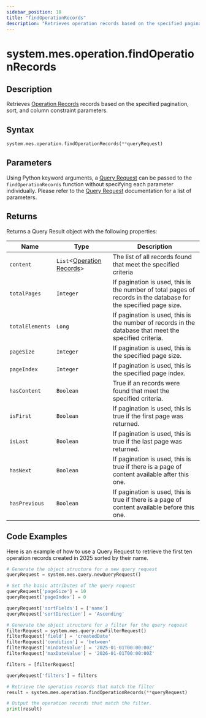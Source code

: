 ```yaml
---
sidebar_position: 18
title: "findOperationRecords"
description: "Retrieves operation records based on the specified pagination, sort, and column constraint parameters."
---
```


# system.mes.operation.findOperationRecords

## Description

Retrieves [Operation Records](../../data-model/operation-model/operation-record) records based on the specified pagination, sort, and column constraint parameters.

## Syntax

```python
system.mes.operation.findOperationRecords(**queryRequest)
```

## Parameters

Using Python keyword arguments, a [Query Request](../query-script-api/query-request) can be passed to the `findOperationRecords` function
without specifying each parameter individually. Please refer to the [Query Request](../query-script-api/query-request) documentation for a list of parameters.

## Returns

Returns a Query Result object with the following properties:

| Name            | Type                                                                                 | Description                                                                                                      |
| --------------- | ------------------------------------------------------------------------------------ | ---------------------------------------------------------------------------------------------------------------- |
| `content`       | `List`&lt;[Operation Records](../../data-model/operation-model/operation-record)&gt; | The list of all records found that meet the specified criteria                                                   |
| `totalPages`    | `Integer`                                                                            | If pagination is used, this is the number of total pages of records in the database for the specified page size. |
| `totalElements` | `Long`                                                                               | If pagination is used, this is the number of records in the database that meet the specified criteria.           |
| `pageSize`      | `Integer`                                                                            | If pagination is used, this is the specified page size.                                                          |
| `pageIndex`     | `Integer`                                                                            | If pagination is used, this is the specified page index.                                                         |
| `hasContent`    | `Boolean`                                                                            | True if an records were found that meet the specified criteria.                                                  |
| `isFirst`       | `Boolean`                                                                            | If pagination is used, this is true if the first page was returned.                                              |
| `isLast`        | `Boolean`                                                                            | If pagination is used, this is true if the last page was returned.                                               |
| `hasNext`       | `Boolean`                                                                            | If pagination is used, this is true if there is a page of content available after this one.                      |
| `hasPrevious`   | `Boolean`                                                                            | If pagination is used, this is true if there is a page of content available before this one.                     |

## Code Examples

Here is an example of how to use a Query Request to retrieve the first ten operation records created in 2025 sorted by their
name.

```python
# Generate the object structure for a new query request
queryRequest = system.mes.query.newQueryRequest()

# Set the basic attributes of the query request
queryRequest['pageSize'] = 10
queryRequest['pageIndex'] = 0

queryRequest['sortFields'] = ['name']
queryRequest['sortDirection'] = 'Ascending'

# Generate the object structure for a filter for the query request
filterRequest = system.mes.query.newFilterRequest()
filterRequest['field'] = 'createdDate'
filterRequest['condition'] = 'between'
filterRequest['minDateValue'] = '2025-01-01T00:00:00Z'
filterRequest['maxDateValue'] = '2026-01-01T00:00:00Z'

filters = [filterRequest]

queryRequest['filters'] = filters

# Retrieve the operation records that match the filter
result = system.mes.operation.findOperationRecords(**queryRequest)

# Output the operation records that match the filter.
print(result)
```
